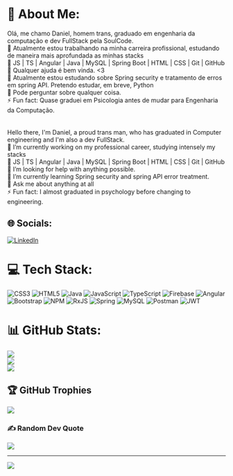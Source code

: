 # 💫 About Me:
Olá, me chamo Daniel, homem trans, graduado em engenharia da computação e dev FullStack pela SoulCode.<br>🔭 Atualmente estou trabalhando na minha carreira profissional, estudando de maneira mais aprofundada as minhas stacks<br>🧰 JS | TS | Angular | Java | MySQL | Spring Boot | HTML | CSS | Git | GitHub<br>🤝 Qualquer ajuda é bem vinda. <3<br>🌱 Atualmente estou estudando sobre Spring security e tratamento de erros em spring API. Pretendo estudar, em breve, Python<br>💬 Pode perguntar sobre qualquer coisa.<br>⚡ Fun fact: Quase graduei em Psicologia antes de mudar para Engenharia da Computação.<br><br><br>Hello there, I'm Daniel, a proud trans man, who has graduated in Computer engineering and I'm also a dev FullStack. <br>🔭 I’m currently working on my professional career, studying intensely my stacks<br>🧰 JS | TS | Angular | Java | MySQL | Spring Boot | HTML | CSS | Git | GitHub<br>🤝 I’m looking for help with anything possible.<br>🌱 I’m currently learning Spring security and spring API error treatment.<br>💬 Ask me about anything at all<br>⚡ Fun fact: I almost graduated in psychology before changing to engineering.


## 🌐 Socials:
[![LinkedIn](https://img.shields.io/badge/LinkedIn-%230077B5.svg?logo=linkedin&logoColor=white)](https://linkedin.com/in/daniel-dias-assuncao) 

# 💻 Tech Stack:
![CSS3](https://img.shields.io/badge/css3-%231572B6.svg?style=plastic&logo=css3&logoColor=white) ![HTML5](https://img.shields.io/badge/html5-%23E34F26.svg?style=plastic&logo=html5&logoColor=white) ![Java](https://img.shields.io/badge/java-%23ED8B00.svg?style=plastic&logo=java&logoColor=white) ![JavaScript](https://img.shields.io/badge/javascript-%23323330.svg?style=plastic&logo=javascript&logoColor=%23F7DF1E) ![TypeScript](https://img.shields.io/badge/typescript-%23007ACC.svg?style=plastic&logo=typescript&logoColor=white) ![Firebase](https://img.shields.io/badge/firebase-%23039BE5.svg?style=plastic&logo=firebase) ![Angular](https://img.shields.io/badge/angular-%23DD0031.svg?style=plastic&logo=angular&logoColor=white) ![Bootstrap](https://img.shields.io/badge/bootstrap-%23563D7C.svg?style=plastic&logo=bootstrap&logoColor=white) ![NPM](https://img.shields.io/badge/NPM-%23000000.svg?style=plastic&logo=npm&logoColor=white) ![RxJS](https://img.shields.io/badge/rxjs-%23B7178C.svg?style=plastic&logo=reactivex&logoColor=white) ![Spring](https://img.shields.io/badge/spring-%236DB33F.svg?style=plastic&logo=spring&logoColor=white) ![MySQL](https://img.shields.io/badge/mysql-%2300f.svg?style=plastic&logo=mysql&logoColor=white) ![Postman](https://img.shields.io/badge/Postman-FF6C37?style=plastic&logo=postman&logoColor=white) ![JWT](https://img.shields.io/badge/JWT-black?style=plastic&logo=JSON%20web%20tokens)
# 📊 GitHub Stats:
![](https://github-readme-stats.vercel.app/api?username=Daniel-Assuncao89&theme=gotham&hide_border=false&include_all_commits=false&count_private=false)<br/>
![](https://github-readme-streak-stats.herokuapp.com/?user=Daniel-Assuncao89&theme=gotham&hide_border=false)<br/>
![](https://github-readme-stats.vercel.app/api/top-langs/?username=Daniel-Assuncao89&theme=gotham&hide_border=false&include_all_commits=false&count_private=false&layout=compact)

## 🏆 GitHub Trophies
![](https://github-profile-trophy.vercel.app/?username=Daniel-Assuncao89&theme=radical&no-frame=false&no-bg=true&margin-w=4)

### ✍️ Random Dev Quote
![](https://quotes-github-readme.vercel.app/api?type=horizontal&theme=radical)

---
[![](https://visitcount.itsvg.in/api?id=Daniel-Assuncao89&icon=0&color=6)](https://visitcount.itsvg.in)



<!-- Proudly created with GPRM ( https://gprm.itsvg.in ) -->
